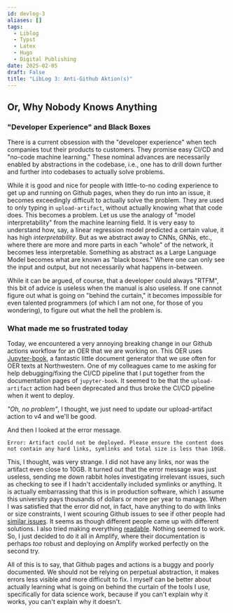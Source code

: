 ```yaml
---
id: devlog-3
aliases: []
tags:
  - Liblog
  - Typst
  - Latex
  - Hugo
  - Digital Publishing
date: 2025-02-05
draft: False
title: "LibLog 3: Anti-Github Aktion(s)"
---
```


## Or, Why Nobody Knows Anything

### "Developer Experience" and Black Boxes

There is a current obsession with the "developer experience" when tech companies tout their products to customers. They promise easy CI/CD and "no-code machine learning." These nominal advances are necessarily enabled by abstractions in the codebase, i.e., one has to drill down further and further into codebases to actually solve problems.

While it is good and nice for people with little-to-no coding experience to get up and running on Github pages, when they do run into an issue, it becomes exceedingly difficult to actually solve the problem. They are used to only typing in `upload-artifact`, without actually knowing what that code does. This becomes a problem. Let us use the analogy of "model interpretability" from the machine learning field. It is very easy to understand how, say, a linear regression model predicted a certain value, it has high _interpretability_. But as we abstract away to CNNs, GNNs, etc., where there are more and more parts in each "whole" of the network, it becomes less interpretable. Something as abstract as a Large Language Model becomes what are known as "black boxes." Where one can only see the input and output, but not necessarily what happens in-between.

While it can be argued, of course, that a developer could always "RTFM", this bit of advice is useless when the manual is also useless. If one cannot figure out what is going on "behind the curtain," it becomes impossible for even talented programmers (of which I am not one, for those of you wondering), to figure out what the hell the problem is.

### What made me so frustrated today

Today, we encountered a very annoying breaking change in our Github actions workflow for an OER that we are working on. This OER uses [Jupyter-book](https://jupyterbook.org/en/stable/intro.html), a fantastic little document generator that we use often for OER texts at Northwestern. One of my colleagues came to me asking for help debugging/fixing the CI/CD pipeline that I put together from the documentation pages of `jupyter-book`. It seemed to be that the `upload-artifact` action had been deprecated and thus broke the CI/CD pipeline when it went to deploy.

_"Oh, no problem"_, I thought, we just need to update our upload-artifact action to v4 and we'll be good.

And then I looked at the error message.

`Error: Artifact could not be deployed. Please ensure the content does not contain any hard links, symlinks and total size is less than 10GB.`

This, I thought, was very strange. I did not have any links, nor was the artifact even close to 10GB. It turned out that the error message was just useless, sending me down rabbit holes investigating irrelevant issues, such as checking to see if I hadn't accidentally included symlinks or anything. It is actually embarrassing that this is in production software, which I assume this university pays thousands of dollars or more per year to manage. When I was satisfied that the error did not, in fact, have anything to do with links or size constraints, I went scouring Github issues to see if other people had [similar issues](https://github.com/orgs/community/discussions/40771#discussioncomment-7059166). It seems as though different people came up with different solutions. I also tried making everything [readable](https://github.com/actions/deploy-pages/issues/303). Nothing seemed to work. So, I just decided to do it all in Amplify, where their documentation is perhaps _too_ robust and deploying on Amplify worked perfectly on the second try.

All of this is to say, that Github pages and actions is a buggy and poorly documented. We should not be relying on perpetual abstraction, it makes errors less visible and more difficult to fix. I myself can be better about actually learning what is going on behind the curtain of the tools I use, specifically for data science work, because if you can't explain why it works, you can't explain why it doesn't.
